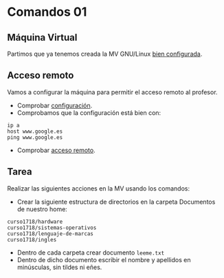 
# Comandos 01

## Máquina Virtual

Partimos que ya tenemos creada la MV GNU/Linux [bien configurada](../../global/configuracion/opensuse.md).

## Acceso remoto

Vamos a configurar la máquina para permitir el acceso remoto al profesor.

* Comprobar [configuración](../../global/configuracion/opensuse.md).
* Comprobamos que la configuración está bien con:
```
ip a
host www.google.es
ping www.google.es
```

* Comprobar [acceso remoto](../../global/acceso-remoto/opensuse.md).

## Tarea

Realizar las siguientes acciones en la MV usando los comandos:
* Crear la siguiente estructura de directorios en la carpeta Documentos de nuestro home:
```
curso1718/hardware
curso1718/sistemas-operativos
curso1718/lenguaje-de-marcas
curso1718/ingles
```
* Dentro de cada carpeta crear documento `leeme.txt`
* Dentro de dicho documento escribir el nombre y apellidos en minúsculas, sin tildes ni eñes.

